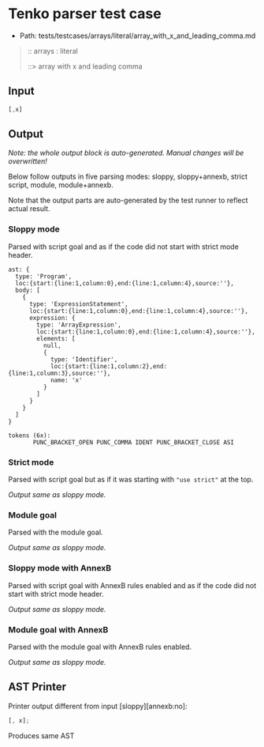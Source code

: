 # Tenko parser test case

- Path: tests/testcases/arrays/literal/array_with_x_and_leading_comma.md

> :: arrays : literal
>
> ::> array with x and leading comma

## Input

`````js
[,x]
`````

## Output

_Note: the whole output block is auto-generated. Manual changes will be overwritten!_

Below follow outputs in five parsing modes: sloppy, sloppy+annexb, strict script, module, module+annexb.

Note that the output parts are auto-generated by the test runner to reflect actual result.

### Sloppy mode

Parsed with script goal and as if the code did not start with strict mode header.

`````
ast: {
  type: 'Program',
  loc:{start:{line:1,column:0},end:{line:1,column:4},source:''},
  body: [
    {
      type: 'ExpressionStatement',
      loc:{start:{line:1,column:0},end:{line:1,column:4},source:''},
      expression: {
        type: 'ArrayExpression',
        loc:{start:{line:1,column:0},end:{line:1,column:4},source:''},
        elements: [
          null,
          {
            type: 'Identifier',
            loc:{start:{line:1,column:2},end:{line:1,column:3},source:''},
            name: 'x'
          }
        ]
      }
    }
  ]
}

tokens (6x):
       PUNC_BRACKET_OPEN PUNC_COMMA IDENT PUNC_BRACKET_CLOSE ASI
`````

### Strict mode

Parsed with script goal but as if it was starting with `"use strict"` at the top.

_Output same as sloppy mode._

### Module goal

Parsed with the module goal.

_Output same as sloppy mode._

### Sloppy mode with AnnexB

Parsed with script goal with AnnexB rules enabled and as if the code did not start with strict mode header.

_Output same as sloppy mode._

### Module goal with AnnexB

Parsed with the module goal with AnnexB rules enabled.

_Output same as sloppy mode._

## AST Printer

Printer output different from input [sloppy][annexb:no]:

````js
[, x];
````

Produces same AST
